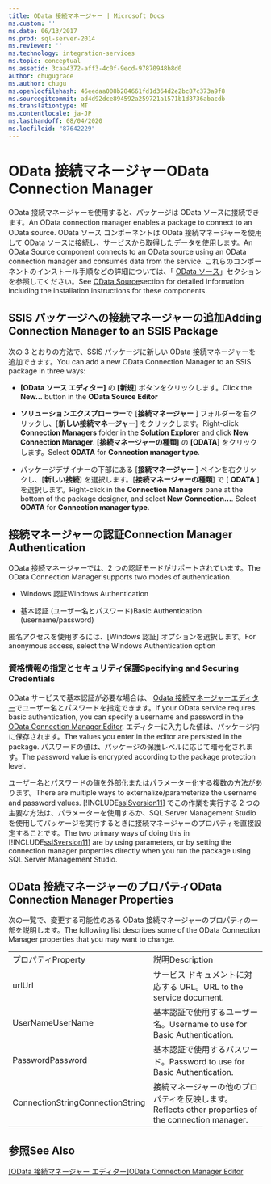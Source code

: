 ```yaml
---
title: OData 接続マネージャー | Microsoft Docs
ms.custom: ''
ms.date: 06/13/2017
ms.prod: sql-server-2014
ms.reviewer: ''
ms.technology: integration-services
ms.topic: conceptual
ms.assetid: 3caa4372-aff3-4c0f-9ecd-97870948b8d0
author: chugugrace
ms.author: chugu
ms.openlocfilehash: 46eedaa008b284661fd1d364d2e2bc87c373a9f8
ms.sourcegitcommit: ad4d92dce894592a259721a1571b1d8736abacdb
ms.translationtype: MT
ms.contentlocale: ja-JP
ms.lasthandoff: 08/04/2020
ms.locfileid: "87642229"
---
```

# <a name="odata-connection-manager"></a><span data-ttu-id="4c37e-102">OData 接続マネージャー</span><span class="sxs-lookup"><span data-stu-id="4c37e-102">OData Connection Manager</span></span>
  <span data-ttu-id="4c37e-103">OData 接続マネージャーを使用すると、パッケージは OData ソースに接続できます。</span><span class="sxs-lookup"><span data-stu-id="4c37e-103">An OData connection manager enables a package to connect to an OData source.</span></span> <span data-ttu-id="4c37e-104">OData ソース コンポーネントは OData 接続マネージャーを使用して OData ソースに接続し、サービスから取得したデータを使用します。</span><span class="sxs-lookup"><span data-stu-id="4c37e-104">An OData Source component connects to an OData source using an OData connection manager and consumes data from the service.</span></span> <span data-ttu-id="4c37e-105">これらのコンポーネントのインストール手順などの詳細については、「 [OData ソース](../data-flow/odata-source.md)」セクションを参照してください。</span><span class="sxs-lookup"><span data-stu-id="4c37e-105">See [OData Source](../data-flow/odata-source.md)section for detailed information including the installation instructions for these components.</span></span>  
  
## <a name="adding-connection-manager-to-an-ssis-package"></a><span data-ttu-id="4c37e-106">SSIS パッケージへの接続マネージャーの追加</span><span class="sxs-lookup"><span data-stu-id="4c37e-106">Adding Connection Manager to an SSIS Package</span></span>  
 <span data-ttu-id="4c37e-107">次の 3 とおりの方法で、SSIS パッケージに新しい OData 接続マネージャーを追加できます。</span><span class="sxs-lookup"><span data-stu-id="4c37e-107">You can add a new OData Connection Manager to an SSIS package in three ways:</span></span>  
  
-   <span data-ttu-id="4c37e-108">**[OData ソース エディター]** の **[新規]** ボタンをクリックします。</span><span class="sxs-lookup"><span data-stu-id="4c37e-108">Click the **New...** button in the **OData Source Editor**</span></span>  
  
-   <span data-ttu-id="4c37e-109">**ソリューションエクスプローラー**で [**接続マネージャー** ] フォルダーを右クリックし、[**新しい接続マネージャー**] をクリックします。</span><span class="sxs-lookup"><span data-stu-id="4c37e-109">Right-click **Connection Managers** folder in the **Solution Explorer** and click **New Connection Manager**.</span></span> <span data-ttu-id="4c37e-110">**[接続マネージャーの種類]** の **[ODATA]** をクリックします。</span><span class="sxs-lookup"><span data-stu-id="4c37e-110">Select **ODATA** for **Connection manager type**.</span></span>  
  
-   <span data-ttu-id="4c37e-111">パッケージデザイナーの下部にある [**接続マネージャー** ] ペインを右クリックし、[**新しい接続**] を選択します。[**接続マネージャーの種類**] で [ **ODATA** ] を選択します。</span><span class="sxs-lookup"><span data-stu-id="4c37e-111">Right-click in the **Connection Managers** pane at the bottom of the package designer, and select **New Connection...**. Select **ODATA** for **Connection manager type**.</span></span>  
  
## <a name="connection-manager-authentication"></a><span data-ttu-id="4c37e-112">接続マネージャーの認証</span><span class="sxs-lookup"><span data-stu-id="4c37e-112">Connection Manager Authentication</span></span>  
 <span data-ttu-id="4c37e-113">OData 接続マネージャーでは、2 つの認証モードがサポートされています。</span><span class="sxs-lookup"><span data-stu-id="4c37e-113">The OData Connection Manager supports two modes of authentication.</span></span>  
  
-   <span data-ttu-id="4c37e-114">Windows 認証</span><span class="sxs-lookup"><span data-stu-id="4c37e-114">Windows Authentication</span></span>  
  
-   <span data-ttu-id="4c37e-115">基本認証 (ユーザー名とパスワード)</span><span class="sxs-lookup"><span data-stu-id="4c37e-115">Basic Authentication (username/password)</span></span>  
  
 <span data-ttu-id="4c37e-116">匿名アクセスを使用するには、[Windows 認証] オプションを選択します。</span><span class="sxs-lookup"><span data-stu-id="4c37e-116">For anonymous access, select the Windows Authentication option</span></span>  
  
### <a name="specifying-and-securing-credentials"></a><span data-ttu-id="4c37e-117">資格情報の指定とセキュリティ保護</span><span class="sxs-lookup"><span data-stu-id="4c37e-117">Specifying and Securing Credentials</span></span>  
 <span data-ttu-id="4c37e-118">OData サービスで基本認証が必要な場合は、 [Odata 接続マネージャーエディター](../odata-connection-manager-editor.md)でユーザー名とパスワードを指定できます。</span><span class="sxs-lookup"><span data-stu-id="4c37e-118">If your OData service requires basic authentication, you can specify a username and password in the [OData Connection Manager Editor](../odata-connection-manager-editor.md).</span></span> <span data-ttu-id="4c37e-119">エディターに入力した値は、パッケージ内に保存されます。</span><span class="sxs-lookup"><span data-stu-id="4c37e-119">The values you enter in the editor are persisted in the package.</span></span> <span data-ttu-id="4c37e-120">パスワードの値は、パッケージの保護レベルに応じて暗号化されます。</span><span class="sxs-lookup"><span data-stu-id="4c37e-120">The password value is encrypted according to the package protection level.</span></span>  
  
 <span data-ttu-id="4c37e-121">ユーザー名とパスワードの値を外部化またはパラメーター化する複数の方法があります。</span><span class="sxs-lookup"><span data-stu-id="4c37e-121">There are multiple ways to externalize/parameterize the username and password values.</span></span> <span data-ttu-id="4c37e-122">[!INCLUDE[ssISversion11](../../includes/ssisversion11-md.md)] でこの作業を実行する 2 つの主要な方法は、パラメーターを使用するか、SQL Server Management Studio を使用してパッケージを実行するときに接続マネージャーのプロパティを直接設定することです。</span><span class="sxs-lookup"><span data-stu-id="4c37e-122">The two primary ways of doing this in [!INCLUDE[ssISversion11](../../includes/ssisversion11-md.md)] are by using parameters, or by setting the connection manager properties directly when you run the package using SQL Server Management Studio.</span></span>  
  
## <a name="odata-connection-manager-properties"></a><span data-ttu-id="4c37e-123">OData 接続マネージャーのプロパティ</span><span class="sxs-lookup"><span data-stu-id="4c37e-123">OData Connection Manager Properties</span></span>  
 <span data-ttu-id="4c37e-124">次の一覧で、変更する可能性のある OData 接続マネージャーのプロパティの一部を説明します。</span><span class="sxs-lookup"><span data-stu-id="4c37e-124">The following list describes some of the OData Connection Manager properties that you may want to change.</span></span>  
  
|||  
|-|-|  
|<span data-ttu-id="4c37e-125">プロパティ</span><span class="sxs-lookup"><span data-stu-id="4c37e-125">Property</span></span>|<span data-ttu-id="4c37e-126">説明</span><span class="sxs-lookup"><span data-stu-id="4c37e-126">Description</span></span>|  
|<span data-ttu-id="4c37e-127">url</span><span class="sxs-lookup"><span data-stu-id="4c37e-127">Url</span></span>|<span data-ttu-id="4c37e-128">サービス ドキュメントに対応する URL。</span><span class="sxs-lookup"><span data-stu-id="4c37e-128">URL to the service document.</span></span>|  
|<span data-ttu-id="4c37e-129">UserName</span><span class="sxs-lookup"><span data-stu-id="4c37e-129">UserName</span></span>|<span data-ttu-id="4c37e-130">基本認証で使用するユーザー名。</span><span class="sxs-lookup"><span data-stu-id="4c37e-130">Username to use for Basic Authentication.</span></span>|  
|<span data-ttu-id="4c37e-131">Password</span><span class="sxs-lookup"><span data-stu-id="4c37e-131">Password</span></span>|<span data-ttu-id="4c37e-132">基本認証で使用するパスワード。</span><span class="sxs-lookup"><span data-stu-id="4c37e-132">Password to use for Basic Authentication.</span></span>|  
|<span data-ttu-id="4c37e-133">ConnectionString</span><span class="sxs-lookup"><span data-stu-id="4c37e-133">ConnectionString</span></span>|<span data-ttu-id="4c37e-134">接続マネージャーの他のプロパティを反映します。</span><span class="sxs-lookup"><span data-stu-id="4c37e-134">Reflects other properties of the connection manager.</span></span>|  
  
## <a name="see-also"></a><span data-ttu-id="4c37e-135">参照</span><span class="sxs-lookup"><span data-stu-id="4c37e-135">See Also</span></span>  
 <span data-ttu-id="4c37e-136">[[OData 接続マネージャー エディター]](../odata-connection-manager-editor.md)</span><span class="sxs-lookup"><span data-stu-id="4c37e-136">[OData Connection Manager Editor](../odata-connection-manager-editor.md)</span></span>  
  
  
